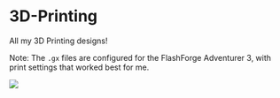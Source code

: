 # 3D-Printing
All my 3D Printing designs!

Note: The ```.gx``` files are configured for the FlashForge Adventurer 3, with print settings that worked best for me.

![](https://lh3.google.com/pw/AL9nZEW4aFNZoM9xOX55ejdjA5Rkd4es1802VfK3gNcg9uuJWCKsDxCd0ULJ3yUGOYZBRnBLJ2sH9mW6KTKDPmpFqHkJHwgBn5Q=w702-h934-no?authuser=0)